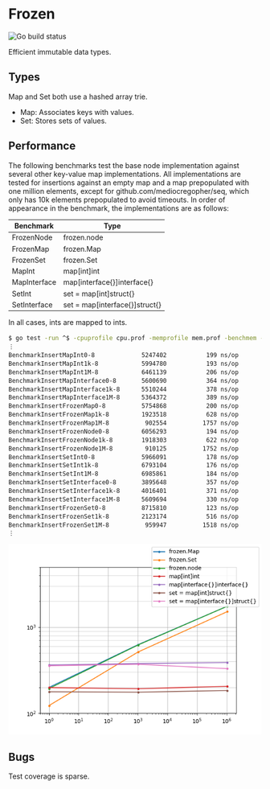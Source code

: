 # Frozen

![Go build status](https://github.com/marcelocantos/frozen/workflows/Go/badge.svg)

Efficient immutable data types.

## Types

Map and Set both use a hashed array trie.

- Map: Associates keys with values.
- Set: Stores sets of values.

## Performance

The following benchmarks test the base node implementation against several other
key-value map implementations. All implementations are tested for insertions
against an empty map and a map prepopulated with one million elements, except
for github.com/mediocregopher/seq, which only has 10k elements prepopulated to
avoid timeouts. In order of appearance in the benchmark, the implementations are
as follows:

| Benchmark       | Type                           |
| --------------- | ------------------------------ |
| FrozenNode      | frozen.node                    |
| FrozenMap       | frozen.Map                     |
| FrozenSet       | frozen.Set                     |
| MapInt          | map[int]int                    |
| MapInterface    | map[interface{}]interface{}    |
| SetInt          | set = map[int]struct{}         |
| SetInterface    | set = map[interface{}]struct{} |

In all cases, ints are mapped to ints.

```bash
$ go test -run ^$ -cpuprofile cpu.prof -memprofile mem.prof -benchmem -bench ^BenchmarkInsert ./pkg/frozen/
⋮
BenchmarkInsertMapInt0-8             5247402           199 ns/op          51 B/op          0 allocs/op
BenchmarkInsertMapInt1k-8            5994780           193 ns/op          46 B/op          0 allocs/op
BenchmarkInsertMapInt1M-8            6461139           206 ns/op          51 B/op          0 allocs/op
BenchmarkInsertMapInterface0-8       5600690           364 ns/op          73 B/op          2 allocs/op
BenchmarkInsertMapInterface1k-8      5510244           378 ns/op          73 B/op          2 allocs/op
BenchmarkInsertMapInterface1M-8      5364372           389 ns/op          80 B/op          2 allocs/op
BenchmarkInsertFrozenMap0-8          5754868           200 ns/op         144 B/op          4 allocs/op
BenchmarkInsertFrozenMap1k-8         1923518           628 ns/op         584 B/op          8 allocs/op
BenchmarkInsertFrozenMap1M-8          902554          1757 ns/op         901 B/op         11 allocs/op
BenchmarkInsertFrozenNode0-8         6056293           194 ns/op         144 B/op          4 allocs/op
BenchmarkInsertFrozenNode1k-8        1918303           622 ns/op         584 B/op          8 allocs/op
BenchmarkInsertFrozenNode1M-8         910125          1752 ns/op         901 B/op         11 allocs/op
BenchmarkInsertSetInt0-8             5966091           178 ns/op          26 B/op          0 allocs/op
BenchmarkInsertSetInt1k-8            6793104           176 ns/op          25 B/op          0 allocs/op
BenchmarkInsertSetInt1M-8            6985861           184 ns/op          26 B/op          0 allocs/op
BenchmarkInsertSetInterface0-8       3895648           357 ns/op          51 B/op          1 allocs/op
BenchmarkInsertSetInterface1k-8      4016401           371 ns/op          49 B/op          1 allocs/op
BenchmarkInsertSetInterface1M-8      5609694           330 ns/op          40 B/op          1 allocs/op
BenchmarkInsertFrozenSet0-8          8715810           123 ns/op         104 B/op          2 allocs/op
BenchmarkInsertFrozenSet1k-8         2123174           516 ns/op         544 B/op          6 allocs/op
BenchmarkInsertFrozenSet1M-8          959947          1518 ns/op         861 B/op          9 allocs/op
⋮
```

[![](assets/benchmarks.png)](https://docs.google.com/spreadsheets/d/1Sq48pT4sKLHx2uY_nSljfbFpEJijXhNAeoB-BbDlrsI/edit?usp=sharing)

## Bugs

Test coverage is sparse.
